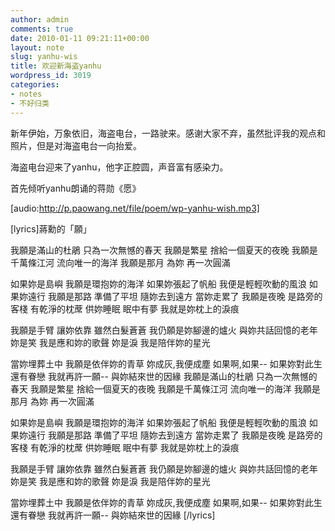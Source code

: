 ```yaml
---
author: admin
comments: true
date: 2010-01-11 09:21:11+00:00
layout: note
slug: yanhu-wis
title: 欢迎新海盗yanhu
wordpress_id: 3019
categories:
- notes
- 不好归类
---
```


新年伊始，万象依旧，海盗电台，一路驶来。感谢大家不弃，虽然批评我的观点和照片，但是对海盗电台一向抬爱。

海盗电台迎来了yanhu，他字正腔圆，声音富有感染力。

首先倾听yanhu朗诵的蒋勋《愿》

[audio:http://p.paowang.net/file/poem/wp-yanhu-wish.mp3]

[lyrics]蔣勳的「願」

我願是滿山的杜鵑 只為一次無憾的春天
我願是繁星 捨給一個夏天的夜晚
我願是千萬條江河 流向唯一的海洋
我願是那月 為妳 再一次圓滿

如果妳是島嶼 我願是環抱妳的海洋
如果妳張起了帆船 我便是輕輕吹動的風浪
如果妳遠行 我願是那路 準備了平坦 隨妳去到遠方
當妳走累了 我願是夜晚 是路旁的客棧 有乾淨的枕蓆 供妳睡眠
眠中有夢 我就是妳枕上的淚痕

我願是手臂 讓妳依靠
雖然白髮蒼蒼 我仍願是妳腳邊的爐火 與妳共話回憶的老年
妳是笑 我是應和妳的歌聲
妳是淚 我是陪伴妳的星光

當妳埋葬土中 我願是依伴妳的青草
妳成灰,我便成塵
如果啊,如果--
如果妳對此生還有眷戀
我就再許一願--
與妳結來世的因緣
我願是滿山的杜鵑 只為一次無憾的春天
我願是繁星 捨給一個夏天的夜晚
我願是千萬條江河 流向唯一的海洋
我願是那月 為妳 再一次圓滿

如果妳是島嶼 我願是環抱妳的海洋
如果妳張起了帆船 我便是輕輕吹動的風浪
如果妳遠行 我願是那路 準備了平坦 隨妳去到遠方
當妳走累了 我願是夜晚 是路旁的客棧 有乾淨的枕蓆 供妳睡眠
眠中有夢 我就是妳枕上的淚痕

我願是手臂 讓妳依靠
雖然白髮蒼蒼 我仍願是妳腳邊的爐火 與妳共話回憶的老年
妳是笑 我是應和妳的歌聲
妳是淚 我是陪伴妳的星光

當妳埋葬土中 我願是依伴妳的青草
妳成灰,我便成塵
如果啊,如果--
如果妳對此生還有眷戀
我就再許一願--
與妳結來世的因緣 [/lyrics]
